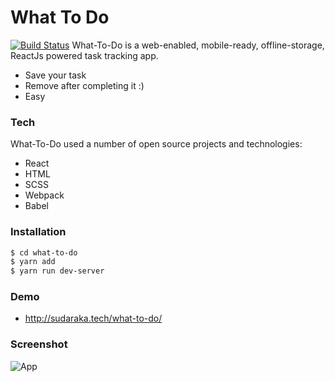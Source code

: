 # What To Do

[![Build Status](https://travis-ci.org/joemccann/dillinger.svg?branch=master)](https://travis-ci.org/joemccann/dillinger)
What-To-Do is a web-enabled, mobile-ready, offline-storage, ReactJs powered task tracking app.

  - Save your task
  - Remove after completing it :)
  - Easy 

### Tech

What-To-Do used a number of open source projects and technologies:

* React
* HTML
* SCSS
* Webpack
* Babel

### Installation

```sh
$ cd what-to-do
$ yarn add
$ yarn run dev-server
```

### Demo

- http://sudaraka.tech/what-to-do/

### Screenshot

![App](https://i.ibb.co/db0PB6Y/Screenshot-132.png)


